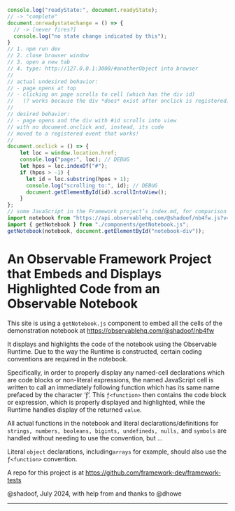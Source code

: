 ```js echo
console.log("readyState:", document.readyState);
// -> "complete"
document.onreadystatechange = () => {
  // -> [never fires?]
  console.log("no state change indicated by this");
}
// 1. npm run dev
// 2. close browser window
// 3. open a new tab
// 4. type: http://127.0.0.1:3000/#anotherObject into browser
//
// actual undesired behavior:
// - page opens at top
// - clicking on page scrolls to cell (which has the div id)
//   (? works because the div *does* exist after onclick is registered)
//
// desired behavior:
// - page opens and the div with #id scrolls into view
// with no document.onclick and, instead, its code
// moved to a registered event that works!
//
document.onclick = () => {
    let loc = window.location.href;
    console.log("page:", loc); // DEBUG
    let hpos = loc.indexOf("#");
    if (hpos > -1) {
      let id = loc.substring(hpos + 1);
      console.log("scrolling to:", id); // DEBUG
      document.getElementById(id).scrollIntoView();
    }
};
// some JavaScript in the Framework project’s index.md, for comparison
import notebook from "https://api.observablehq.com/@shadoof/nb4fw.js?v=4";
import { getNotebook } from "./components/getNotebook.js";
getNotebook(notebook, document.getElementById("notebook-div"));
```
# An Observable Framework Project that Embeds and Displays Highlighted Code from an Observable Notebook

This site is using a `getNotebook.js` component to embed all the cells of the demonstration notebook at https://observablehq.com/@shadoof/nb4fw 

It displays and highlights the code of the notebook using the Observable Runtime. Due to the way the Runtime is constructed, certain coding conventions are required in the notebook.

Specifically, in order to properly display any named-cell declarations which are code blocks or non-literal expressions, the named JavaScript cell is written to call an immediately following function which has its same name prefaced by the character ‘ƒ’. This `ƒ<function>` then contains the code block or expression, which is properly displayed and highlighted, while the Runtime handles display of the returned `value`.

All actual functions in the notebook and literal declarations/definitions for `strings, numbers, booleans, bigints, undefineds, nulls,` and `symbols` are handled without needing to use the convention, but ...

Literal `object` declarations, including`arrays` for example, should also use the `ƒ<function>` convention.

A repo for this project is at https://github.com/framework-dev/framework-tests

@shadoof, July 2024, with help from and thanks to @dhowe

---
<div id="notebook-div"></div>